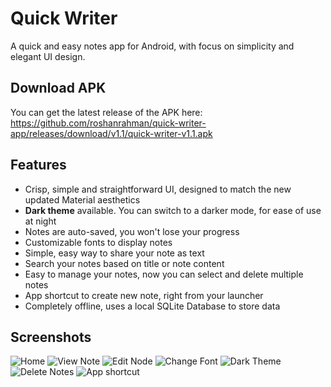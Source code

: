 # Quick Writer
A quick and easy notes app for Android, with focus on simplicity and elegant UI design.

## Download APK
You can get the latest release of the APK here: https://github.com/roshanrahman/quick-writer-app/releases/download/v1.1/quick-writer-v1.1.apk

## Features
- Crisp, simple and straightforward UI, designed to match the new updated Material aesthetics
- __Dark theme__ available. You can switch to a darker mode, for ease of use at night
- Notes are auto-saved, you won't lose your progress
- Customizable fonts to display notes
- Simple, easy way to share your note as text
- Search your notes based on title or note content
- Easy to manage your notes, now you can select and delete multiple notes
- App shortcut to create new note, right from your launcher
- Completely offline, uses a local SQLite Database to store data

## Screenshots
![Home](https://github.com/roshanrahman/quick-writer-app/raw/master/assets/screen1.png "Home")
![View Note](https://github.com/roshanrahman/quick-writer-app/raw/master/assets/screen2.png "View Note")
![Edit Node](https://github.com/roshanrahman/quick-writer-app/raw/master/assets/screen3.png "Edit Note")
![Change Font](https://github.com/roshanrahman/quick-writer-app/raw/master/assets/screen4.png "Change Font")
![Dark Theme](https://github.com/roshanrahman/quick-writer-app/raw/master/assets/dark.png "Dark Theme")
![Delete Notes](https://github.com/roshanrahman/quick-writer-app/raw/master/assets/delete.png "Delete Notes")
![App shortcut](https://github.com/roshanrahman/quick-writer-app/raw/master/assets/shortcut.png "App shortcut")
